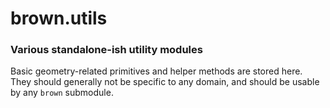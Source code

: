 # brown.utils

### Various standalone-ish utility modules

Basic geometry-related primitives and helper methods
are stored here. They should generally not be specific
to any domain, and should be usable by any `brown` submodule.
